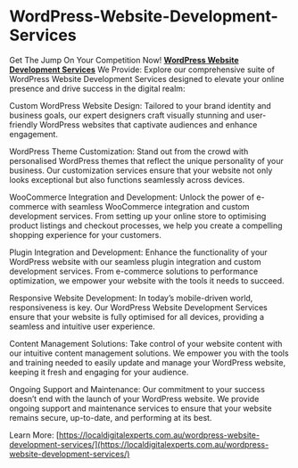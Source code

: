 # WordPress-Website-Development-Services
Get The Jump On Your Competition Now!
[**WordPress Website Development Services**](https://localdigitalexperts.com.au/wordpress-website-development-services/) We Provide:
Explore our comprehensive suite of WordPress Website Development Services designed to elevate your online presence and drive success in the digital realm:

Custom WordPress Website Design: Tailored to your brand identity and business goals, our expert designers craft visually stunning and user-friendly WordPress websites that captivate audiences and enhance engagement.

WordPress Theme Customization:  Stand out from the crowd with personalised WordPress themes that reflect the unique personality of your business. Our customization services ensure that your website not only looks exceptional but also functions seamlessly across devices.

WooCommerce Integration and Development:  Unlock the power of e-commerce with seamless WooCommerce integration and custom development services. From setting up your online store to optimising product listings and checkout processes, we help you create a compelling shopping experience for your customers.

Plugin Integration and Development:  Enhance the functionality of your WordPress website with our seamless plugin integration and custom development services. From e-commerce solutions to performance optimization, we empower your website with the tools it needs to succeed.

Responsive Website Development:  In today’s mobile-driven world, responsiveness is key. Our WordPress Website Development Services ensure that your website is fully optimised for all devices, providing a seamless and intuitive user experience.

Content Management Solutions:  Take control of your website content with our intuitive content management solutions. We empower you with the tools and training needed to easily update and manage your WordPress website, keeping it fresh and engaging for your audience.

Ongoing Support and Maintenance:  Our commitment to your success doesn’t end with the launch of your WordPress website. We provide ongoing support and maintenance services to ensure that your website remains secure, up-to-date, and performing at its best.

Learn More: [https://localdigitalexperts.com.au/wordpress-website-development-services/](https://localdigitalexperts.com.au/wordpress-website-development-services/)
